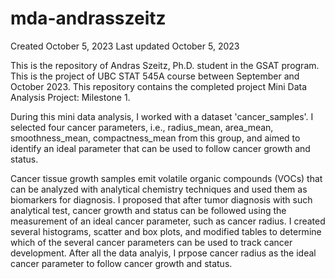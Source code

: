 # mda-andrasszeitz

Created October 5, 2023
Last updated October 5, 2023

This is the repository of Andras Szeitz, Ph.D. student in the GSAT program.
This is the project of UBC STAT 545A course between September and October 2023.
This repository contains the completed project Mini Data Analysis Project: Milestone 1.

During this mini data analysis, I worked with a dataset 'cancer_samples'. I selected four cancer parameters, i.e., radius_mean, area_mean, smoothness_mean, compactness_mean from this group, and aimed to identify an ideal parameter that can be used to follow cancer growth and status.

Cancer tissue growth samples emit volatile organic compounds (VOCs) that can be analyzed with analytical chemistry techniques and used them as biomarkers for diagnosis. I proposed that after tumor diagnosis with such analytical test, cancer growth and status can be followed using the measurement of an ideal cancer parameter, such as cancer radius.
I created several histograms, scatter and box plots, and modified tables to determine which of the several cancer parameters can be used to track cancer development.
After all the data analyis, I prpose cancer radius as the ideal cancer parameter to follow cancer growth and status.


